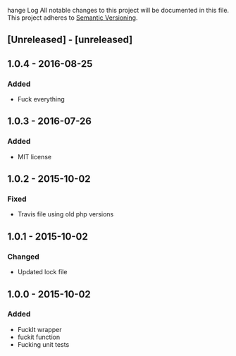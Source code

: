 hange Log
All notable changes to this project will be documented in this file.
This project adheres to [Semantic Versioning](http://semver.org/).

## [Unreleased] - [unreleased]

## 1.0.4 - 2016-08-25
### Added
- Fuck everything

## 1.0.3 - 2016-07-26
### Added
- MIT license

## 1.0.2 - 2015-10-02
### Fixed
- Travis file using old php versions

## 1.0.1 - 2015-10-02
### Changed
- Updated lock file

## 1.0.0 - 2015-10-02
### Added
- FuckIt wrapper
- fuckit function
- Fucking unit tests

